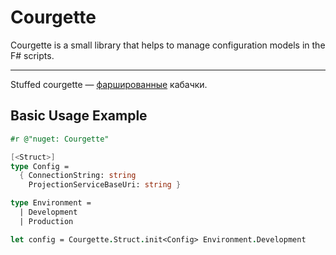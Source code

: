 # Courgette

Courgette is a small library that helps to manage configuration models in the F# scripts.

-----------------------------------------------------------------

Stuffed courgette — [фаршированные](https://fsharp.org/) кабачки.

## Basic Usage Example

```fsharp
#r @"nuget: Courgette"

[<Struct>]
type Config =
  { ConnectionString: string
    ProjectionServiceBaseUri: string }

type Environment =
  | Development
  | Production

let config = Courgette.Struct.init<Config> Environment.Development
```